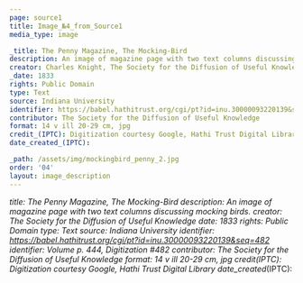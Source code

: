 ```yaml
---
page: source1
title: Image_№4_from_Source1
media_type: image

_title: The Penny Magazine, The Mocking-Bird
description: An image of magazine page with two text columns discussing mocking birds.
creator: Charles Knight, The Society for the Diffusion of Useful Knowledge
_date: 1833
rights: Public Domain
type: Text
source: Indiana University
identifier: https://babel.hathitrust.org/cgi/pt?id=inu.30000093220139&seq=482 Volume p. 444, Digitization #482
contributor: The Society for the Diffusion of Useful Knowledge
format: 14 v ill 20-29 cm, jpg
credit_(IPTC): Digitization courtesy Google, Hathi Trust Digital Library
date_created_(IPTC):

_path: /assets/img/mockingbird_penny_2.jpg
order: '04'
layout: image_description
---
```


_title: The Penny Magazine, The Mocking-Bird
description: An image of magazine page with two text columns discussing mocking birds.
creator: The Society for the Diffusion of Useful Knowledge
_date: 1833
rights: Public Domain
type: Text
source: Indiana University
identifier: https://babel.hathitrust.org/cgi/pt?id=inu.30000093220139&seq=482
identifier: Volume p. 444, Digitization #482
contributor: The Society for the Diffusion of Useful Knowledge
format: 14 v ill 20-29 cm, jpg
credit_(IPTC): Digitization courtesy Google, Hathi Trust Digital Library
date_created_(IPTC):
